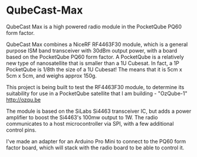 QubeCast-Max
============

QubeCast Max is a high powered radio module in the PocketQube PQ60 form factor. 

QubeCast Max combines a NiceRF RF4463F30 module, which is a general purpose ISM band transceiver with 30dBm output power, with a board based on the PocketQube PQ60 form factor. A PocketQube is a relatively new type of nanosatellite that is smaller than a 1U Cubesat. In fact, a 1P PocketQube is 1/8th the size of a 1U Cubesat! The means that it is 5cm x 5cm x 5cm, and weighs approx 150g.

This project is being built to test the RF4463F30 module, to determine its suitability for use in a PocketQube satellite that I am building - "OzQube-1" http://ozqu.be

The module is based on the SiLabs Si4463 transceiver IC, but adds a power amplifier to boost the Si4463's 100mw output to 1W. The radio communicates to a host microcontroller via SPI, with a few additional control pins. 

I've made an adapter for an Arduino Pro Mini to connect to the PQ60 form factor board, which will stack with the radio board to be able to control it. 
